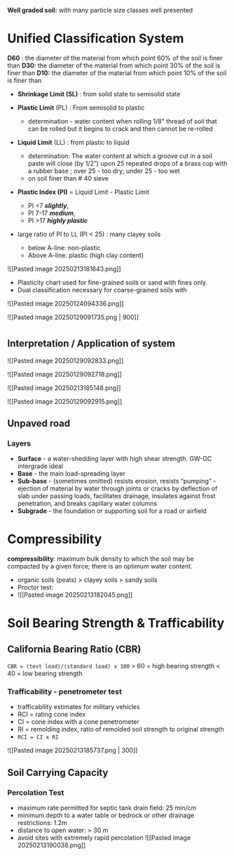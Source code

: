 
**Well graded soil:** with many particle size classes well presented
# Unified Classification System

**D60** : the diameter of the material from which point 60% of the soil is finer than
**D30**: the diameter of the material from which point 30% of the soil is finer than
**D10:** the diameter of the material from which point 10% of the soil is finer than

- **Shrinkage Limit (SL)** :  from solid state to semisolid state
- **Plastic Limit** (PL) : From semisolid to plastic
	- determination - water content when rolling 1/8" thread of soil that can be rolled but it begins to crack and then cannot be re-rolled
- **Liquid Limit** (LL) : from plastic to liquid
	- determination: The water content at which a groove cut in a soil paste will close (by 1/2”) upon 25 repeated drops of a brass cup with a rubber base ; over 25 - too dry; under 25 - too wet
	- on soil finer than # 40 sieve

- **Plastic Index (PI)** = Liquid Limit - Plastic Limit
	- PI <7 ***slightly***,
	- PI 7-17 ***medium***,
	- PI >17 ***highly plastic***

- large ratio of PI to LL (PI < 25) : many clayey soils
	 - below A-line: non-plastic
	- Above A-line: plastic (high clay content)

![[Pasted image 20250213181643.png]]

- Plasticity chart used for fine-grained soils or sand with fines only. 
- Dual classification necessary for coarse-grained soils with 



![[Pasted image 20250124094336.png]]

![[Pasted image 20250129091735.png | 900]]
# 
## Interpretation / Application of system
![[Pasted image 20250129092833.png]]

![[Pasted image 20250129092718.png]]

![[Pasted image 20250213185148.png]]

![[Pasted image 20250129092915.png]]

## Unpaved road
### Layers
- **Surface** - a water-shedding layer with high shear strength. GW-GC intergrade ideal 
- **Base** - the main load-spreading layer 
- **Sub-base** - (sometimes omitted) resists erosion, resists “pumping” - ejection of material by water through joints or cracks by deflection of slab under passing loads, facilitates drainage, insulates against frost penetration, and breaks capillary water columns 
- **Subgrade** - the foundation or supporting soil for a road or airfield


# Compressibility
**compressibility**: maximum bulk density to which the soil may be compacted by a given force; there is an optimum water content.
- organic soils (peats) > clayey soils > sandy soils
- Proctor test:
- ![[Pasted image 20250213182045.png]]


# Soil Bearing Strength & Trafficability

## California Bearing Ratio (CBR)
`CBR = (test load)/(standard load) x 100`
 \> 60 = high bearing strength
 < 40 = low bearing strength

### Trafficability - penetrometer test
- trafficability estimates for military vehicles
- RCI = rating cone index
- CI = cone index with a cone penetrometer
- RI = remolding index, ratio of remolded soil strength to original strength
- `RCI = CI x RI`

![[Pasted image 20250213185737.png | 300]]

## Soil Carrying Capacity
### Percolation Test
- maximum rate permitted for septic tank drain field: 25 min/cm
- minimum depth to a water table or bedrock or other drainage restrictions: 1.2m
- distance to open water: > 30 m
- avoid sites with extremely rapid percolation
![[Pasted image 20250213190038.png]]